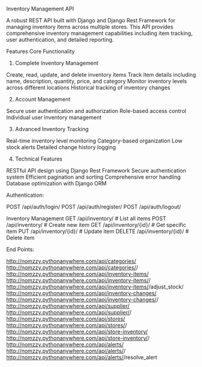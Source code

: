 Inventory Management API

A robust REST API built with Django and Django Rest Framework for managing inventory items across multiple stores. This API provides comprehensive inventory management capabilities including item tracking, user authentication, and detailed reporting.

Features
Core Functionality

1. Complete Inventory Management

Create, read, update, and delete inventory items
Track item details including name, description, quantity, price, and category
Monitor inventory levels across different locations
Historical tracking of inventory changes


2. Account Management

Secure user authentication and authorization
Role-based access control
Individual user inventory management


3. Advanced Inventory Tracking

Real-time inventory level monitoring
Category-based organization
Low stock alerts
Detailed change history logging



4. Technical Features

RESTful API design using Django Rest Framework
Secure authentication system
Efficient pagination and sorting
Comprehensive error handling
Database optimization with Django ORM


Authentication:

POST /api/auth/login/
POST /api/auth/register/
POST /api/auth/logout/

Inventory Management
GET    /api/inventory/            # List all items
POST   /api/inventory/            # Create new item
GET    /api/inventory/{id}/       # Get specific item
PUT    /api/inventory/{id}/       # Update item
DELETE /api/inventory/{id}/       # Delete item


End Points:

http://nomzzy.pythonanywhere.com/api/categories/
http://nomzzy.pythonanywhere.com/api/categories/<pk>/
http://nomzzy.pythonanywhere.com/api/inventory-items/
http://nomzzy.pythonanywhere.com/api/inventory-items/<pk>/
http://nomzzy.pythonanywhere.com/api/inventory-items/<pk>/adjust_stock/
http://nomzzy.pythonanywhere.com/api/inventory-changes/
http://nomzzy.pythonanywhere.com/api/inventory-changes/<pk>/
http://nomzzy.pythonanywhere.com/api/supplier/
http://nomzzy.pythonanywhere.com/api/supplier/<pk>/
http://nomzzy.pythonanywhere.com/api/stores/
http://nomzzy.pythonanywhere.com/api/stores/<pk>/
http://nomzzy.pythonanywhere.com/api/store-inventory/
http://nomzzy.pythonanywhere.com/api/store-inventory/<pk>/
http://nomzzy.pythonanywhere.com/api/alerts/
http://nomzzy.pythonanywhere.com/api/alerts/<pk>/
http://nomzzy.pythonanywhere.com/api/alerts/<pk>/resolve_alert